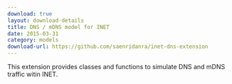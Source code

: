 ```yaml
---
download: true
layout: download-details
title: DNS / mDNS model for INET
date: 2015-03-31
category: models
download-url: https://github.com/saenridanra/inet-dns-extension
---
```


This extension provides classes and functions to simulate DNS and mDNS traffic witin INET.
